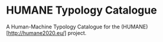 # HUMANE Typology Catalogue

A Human-Machine Typology Catalogue for the (HUMANE)[http://humane2020.eu/] project.